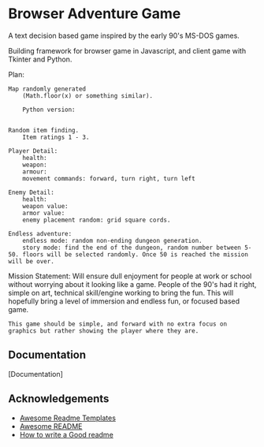 
# Browser Adventure Game
A text decision based game inspired by the early 90's MS-DOS games. 


Building framework for browser game in Javascript, and client game with Tkinter and Python.

Plan:

    Map randomly generated 
        (Math.floor(x) or something similar).

        Python version:
         

    Random item finding.
        Item ratings 1 - 3.
    
    Player Detail:
        health: 
        weapon: 
        armour:
        movement commands: forward, turn right, turn left

    Enemy Detail:
        health:
        weapon value:
        armor value:
        enemy placement random: grid square cords. 

    Endless adventure:
        endless mode: random non-ending dungeon generation.
        story mode: find the end of the dungeon, random number between 5-50. floors will be selected randomly. Once 50 is reached the mission will be over.


Mission Statement:
    Will ensure dull enjoyment for people at work or school without worrying about it looking like a game. People of the 90's had it right, simple on art, technical skill/engine working to bring the fun. This will hopefully bring a level of immersion and endless fun, or focused based game.

    This game should be simple, and forward with no extra focus on graphics but rather showing the player where they are. 






## Documentation

[Documentation]


## Acknowledgements

 - [Awesome Readme Templates](https://awesomeopensource.com/project/elangosundar/awesome-README-templates)
 - [Awesome README](https://github.com/matiassingers/awesome-readme)
 - [How to write a Good readme](https://bulldogjob.com/news/449-how-to-write-a-good-readme-for-your-github-project)

